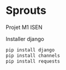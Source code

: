 # Sprouts
Projet M1 ISEN 


Installer django
```bash 
pip install django
pip install channels
pip install requests

```